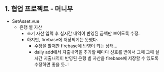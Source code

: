 ## 1. 협업 프로젝트 - 머니부
- SetAsset.vue
  - 은행 별 자산 
    - 초기 자산 입력 후 실시간 내역이 반영된 금액만 보이도록 수정.
    - 하지만, firebase에 저장되게는 못했다.
      - 수정을 할때만 firebase에 반영이 되는 상태...
      - daily add에서 지출내역을 추가할 때마다 신호를 받아서 그때 그때 실시간 지출내역이 반영된 은행 별 자산을 firebase에 저장할 수 있도록 수정하면 좋을 듯..!
